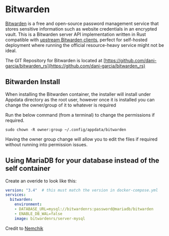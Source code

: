 # Bitwarden

[Bitwarden](https://bitwarden.com/) is a free and open-source password management service that stores sensitive information such as website credentials in an encrypted vault. This is a Bitwarden server API implementation written in Rust compatible with [upstream Bitwarden clients](https://bitwarden.com/#download), perfect for self-hosted deployment where running the official resource-heavy service might not be ideal.

The GIT Repository for Bitwarden is located at [https://github.com/dani-garcia/bitwarden_rs](https://github.com/dani-garcia/bitwarden_rs)

## Bitwarden Install

When installing the Bitwarden container, the installer will install under Appdata directory as the root user, however once it is installed you can change the owner/group of it to whatever is required

Run the below command (from a terminal) to change the permissions if required.

`sudo chown -R owner:group ~/.config/appdata/bitwarden`

Having the owner group change will allow you to edit the files if required without running into permission issues.

## Using MariaDB for your database instead of the self container

Create an overide to look like this:

```yaml
version: "3.4"  # this must match the version in docker-compose.yml
services:
  bitwarden:
    environment:
    - DATABASE_URL=mysql://bitwardenrs:password@mariadb/bitwarden
    - ENABLE_DB_WAL=false
    image: bitwardenrs/server-mysql
```

Credit to [Nemchik](https://github.com/nemchik)
